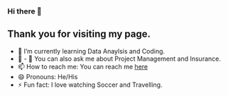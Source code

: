 ### Hi there 👋

## Thank you for visiting my page.
- 🌱 I’m currently learning Data Anaylsis and Coding.
- 👯 - 💬 You can also ask me about Project Management and Insurance.
- 📫 How to reach me: You can reach me [here](anthonyolojede2022@gmail.com)
- 😄 Pronouns: He/His
- ⚡ Fun fact: I love watching Soccer and Travelling.

<!--
**AnthonyOlojede/AnthonyOlojede** is a ✨ _special_ ✨ repository because its `README.md` (this file) appears on your GitHub profile.

Here are some ideas to get you started:

- 🔭 I’m currently working on ...
- 🌱 I’m currently learning ...
- 👯 I’m looking to collaborate on ...
- 🤔 I’m looking for help with ...
- 💬 Ask me about ...
- 📫 How to reach me: ...
- 😄 Pronouns: ...
- ⚡ Fun fact: ...
-->
